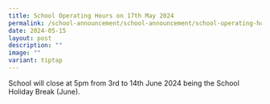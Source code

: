 ```yaml
---
title: School Operating Hours on 17th May 2024
permalink: /school-announcement/school-announcement/school-operating-hours/
date: 2024-05-15
layout: post
description: ""
image: ""
variant: tiptap
---
```

<p>School will close at 5pm from 3rd to 14th June 2024 being the School Holiday
Break (June).</p>